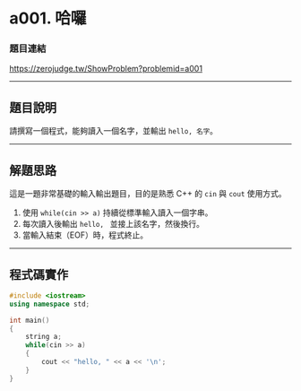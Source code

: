# a001. 哈囉

### 題目連結  
https://zerojudge.tw/ShowProblem?problemid=a001

---

## 題目說明  

請撰寫一個程式，能夠讀入一個名字，並輸出 `hello, 名字`。

---

## 解題思路  

這是一題非常基礎的輸入輸出題目，目的是熟悉 C++ 的 `cin` 與 `cout` 使用方式。

1. 使用 `while(cin >> a)` 持續從標準輸入讀入一個字串。
2. 每次讀入後輸出 `hello, ` 並接上該名字，然後換行。
3. 當輸入結束（EOF）時，程式終止。

---

## 程式碼實作  

```cpp
#include <iostream>
using namespace std;

int main()
{
    string a;
    while(cin >> a)
    {
        cout << "hello, " << a << '\n';
    }
}
